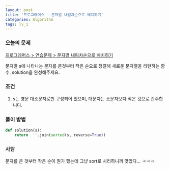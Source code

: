 ```yaml
---
layout: post
title: '프로그래머스 - 문자열 내림차순으로 배치하기'
categories: Algorithm
tags: lv_1
---
```


### 오늘의 문제

[프로그래머스 > 연습문제 > 문자열 내림차순으로 배치하기](https://programmers.co.kr/learn/courses/30/lessons/12917)

문자열 s에 나타나는 문자를 큰것부터 작은 순으로 정렬해 새로운 문자열을 리턴하는 함수, solution을 완성해주세요.

### 조건

1. s는 영문 대소문자로만 구성되어 있으며, 대문자는 소문자보다 작은 것으로 간주합니다.



### 풀이 방법

```python
def solution(s):    
    return  ''.join(sorted(s, reverse=True))
```



### 사담

문자를 큰 것부터 작은 순이 뭔가 했는데 그냥 sort로 처리하니까 맞았다... ㅋㅋㅋ